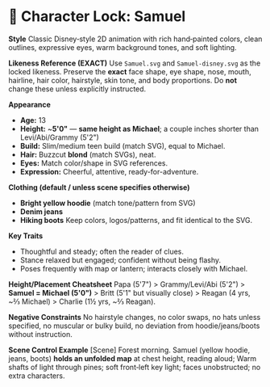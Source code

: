 # 🎨 Character Lock: Samuel

**Style**
Classic Disney‑style 2D animation with rich hand‑painted colors, clean outlines, expressive eyes, warm background tones, and soft lighting.

**Likeness Reference (EXACT)**
Use `Samuel.svg` and `Samuel-disney.svg` as the locked likeness. Preserve the **exact** face shape, eye shape, nose, mouth, hairline, hair color, hairstyle, skin tone, and body proportions. Do **not** change these unless explicitly instructed.

**Appearance**

* **Age:** 13
* **Height:** \~**5'0"** — **same height as Michael**; a couple inches shorter than Levi/Abi/Grammy (5'2")
* **Build:** Slim/medium teen build (match SVG), equal to Michael.
* **Hair:** Buzzcut **blond** (match SVGs), neat.
* **Eyes:** Match color/shape in SVG references.
* **Expression:** Cheerful, attentive, ready-for-adventure.

**Clothing (default / unless scene specifies otherwise)**

* **Bright yellow hoodie** (match tone/pattern from SVG)
* **Denim jeans**
* **Hiking boots**
  Keep colors, logos/patterns, and fit identical to the SVG.

**Key Traits**

* Thoughtful and steady; often the reader of clues.
* Stance relaxed but engaged; confident without being flashy.
* Poses frequently with map or lantern; interacts closely with Michael.

**Height/Placement Cheatsheet**
Papa (5'7") > Grammy/Levi/Abi (5'2") > **Samuel = Michael (5'0")** > Britt (5'1" but visually close) > Reagan (4 yrs, \~⅔ Michael) > Charlie (1½ yrs, \~⅔ Reagan).

**Negative Constraints**
No hairstyle changes, no color swaps, no hats unless specified, no muscular or bulky build, no deviation from hoodie/jeans/boots without instruction.

**Scene Control Example**
[Scene] Forest morning. Samuel (yellow hoodie, jeans, boots) **holds an unfolded map** at chest height, reading aloud; Warm shafts of light through pines; soft front‑left key light; faces unobstructed; no extra characters.

